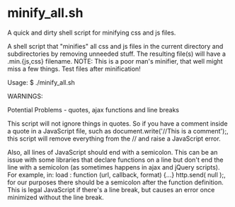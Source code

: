 minify_all.sh
=============

A quick and dirty shell script for minifying css and js files.

A shell script that "minifies" all css and js files in the current directory and
subdirectories by removing unneeded stuff. The resulting file(s) will have a
.min.{js,css} filename. NOTE: This is a poor man's minifier, that well might miss a
few things. Test files after minification!

Usage: $ ./minify_all.sh 

WARNINGS: 

Potential Problems - quotes, ajax functions and line breaks

This script will not ignore things in quotes. So if you have a comment inside a
quote in a JavaScript file, such as document.write('//This is a comment');,
this script will remove everything from the // and raise a JavaScript error.

Also, all lines of JavaScript should end with a semicolon. This can be an issue
with some libraries that declare functions on a line but don't end the line with a
semicolon (as sometimes happens in ajax and jQuery scripts). For example, in: load :
function (url, callback, format) {...} http.send( null );, for our purposes
there should be a semicolon after the function definition. This is legal
JavaScript if there's a line break, but causes an error once minimized without
the line break. 


